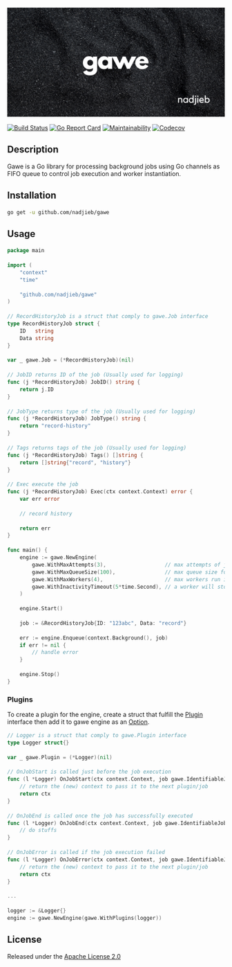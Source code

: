 ![Gawe](https://raw.githubusercontent.com/nadjieb/gawe/master/doc/images/gawe.png)

[![Build Status](https://github.com/nadjieb/gawe/workflows/Build/badge.svg)](https://github.com/nadjieb/gawe/actions)
[![Go Report Card](https://goreportcard.com/badge/github.com/nadjieb/gawe)](https://goreportcard.com/report/github.com/nadjieb/gawe)
[![Maintainability](https://api.codeclimate.com/v1/badges/c3c92fbf37c8e26281b4/maintainability)](https://codeclimate.com/github/nadjieb/gawe/maintainability)
[![Codecov](https://codecov.io/gh/nadjieb/gawe/branch/master/graph/badge.svg)](https://codecov.io/gh/nadjieb/gawe)

## Description
Gawe is a Go library for processing background jobs using Go channels as FIFO queue to control job execution and worker instantiation.

## Installation
```sh
go get -u github.com/nadjieb/gawe
```

## Usage
```go
package main

import (
	"context"
	"time"

	"github.com/nadjieb/gawe"
)

// RecordHistoryJob is a struct that comply to gawe.Job interface
type RecordHistoryJob struct {
	ID   string
	Data string
}

var _ gawe.Job = (*RecordHistoryJob)(nil)

// JobID returns ID of the job (Usually used for logging)
func (j *RecordHistoryJob) JobID() string {
	return j.ID
}

// JobType returns type of the job (Usually used for logging)
func (j *RecordHistoryJob) JobType() string {
	return "record-history"
}

// Tags returns tags of the job (Usually used for logging)
func (j *RecordHistoryJob) Tags() []string {
	return []string{"record", "history"}
}

// Exec execute the job
func (j *RecordHistoryJob) Exec(ctx context.Context) error {
	var err error

	// record history

	return err
}

func main() {
	engine := gawe.NewEngine(
		gawe.WithMaxAttempts(3),                   // max attempts of job executions if failed
		gawe.WithMaxQueueSize(100),                // max queue size for jobs
		gawe.WithMaxWorkers(4),                    // max workers run in the background
		gawe.WithInactivityTimeout(5*time.Second), // a worker will stop running since last defined inactivity timeout after last job execution
	)

	engine.Start()

	job := &RecordHistoryJob{ID: "123abc", Data: "record"}

	err := engine.Enqueue(context.Background(), job)
	if err != nil {
		// handle error
	}

	engine.Stop()
}
```

### Plugins
To create a plugin for the engine, create a struct that fulfill the [Plugin](plugin.go) interface then add it to gawe engine as an [Option](option.go).

```go
// Logger is a struct that comply to gawe.Plugin interface
type Logger struct{}

var _ gawe.Plugin = (*Logger)(nil)

// OnJobStart is called just before the job execution
func (l *Logger) OnJobStart(ctx context.Context, job gawe.IdentifiableJob) context.Context {
	// return the (new) context to pass it to the next plugin/job
	return ctx
}

// OnJobEnd is called once the job has successfully executed
func (l *Logger) OnJobEnd(ctx context.Context, job gawe.IdentifiableJob) {
	// do stuffs
}

// OnJobError is called if the job execution failed
func (l *Logger) OnJobError(ctx context.Context, job gawe.IdentifiableJob, err error) context.Context {
	// return the (new) context to pass it to the next plugin/job
	return ctx
}

...

logger := &Logger{}
engine := gawe.NewEngine(gawe.WithPlugins(logger))
```

## License
Released under the [Apache License 2.0](LICENSE)
